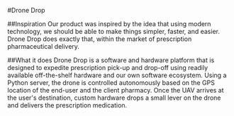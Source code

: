 #Drone Drop

##Inspiration
Our product was inspired by the idea that using modern technology, we should be able to make things simpler, faster, and easier. Drone Drop does exactly that, within the market of prescription pharmaceutical delivery.

##What it does
Drone Drop is a software and hardware platform that is designed to expedite prescription pick-up and drop-off using readily available off-the-shelf hardware and our own software ecosystem. Using a Python server, the drone is controlled autonomously based on the GPS location of the end-user and the client pharmacy. Once the UAV arrives at the user's destination, custom hardware drops a small lever on the drone and delivers the prescription medication.
